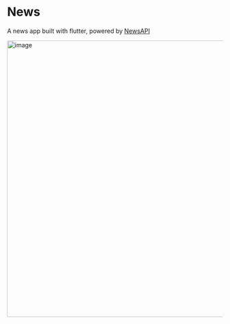 # News
A news app built with flutter, powered by [NewsAPI](https://newsapi.org)


<img width="646" alt="image" src="https://github.com/prateekthakur272/news/assets/67188426/6035e0d6-4f26-4805-bbb8-ad2481216965">
